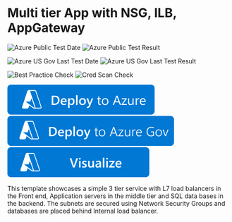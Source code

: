# Multi tier App with NSG, ILB, AppGateway

![Azure Public Test Date](https://azurequickstartsservice.blob.core.windows.net/badges/demos/multi-tier-service-networking/PublicLastTestDate.svg)
![Azure Public Test Result](https://azurequickstartsservice.blob.core.windows.net/badges/demos/multi-tier-service-networking/PublicDeployment.svg)

![Azure US Gov Last Test Date](https://azurequickstartsservice.blob.core.windows.net/badges/demos/multi-tier-service-networking/FairfaxLastTestDate.svg)
![Azure US Gov Last Test Result](https://azurequickstartsservice.blob.core.windows.net/badges/demos/multi-tier-service-networking/FairfaxDeployment.svg)

![Best Practice Check](https://azurequickstartsservice.blob.core.windows.net/badges/demos/multi-tier-service-networking/BestPracticeResult.svg)
![Cred Scan Check](https://azurequickstartsservice.blob.core.windows.net/badges/demos/multi-tier-service-networking/CredScanResult.svg)

[![Deploy To Azure](https://raw.githubusercontent.com/Azure/azure-quickstart-templates/master/1-CONTRIBUTION-GUIDE/images/deploytoazure.svg?sanitize=true)](https://portal.azure.com/#create/Microsoft.Template/uri/https%3A%2F%2Fraw.githubusercontent.com%2FAzure%2Fazure-quickstart-templates%2Fmaster%2Fdemos%2Fmulti-tier-service-networking%2Fazuredeploy.json)
[![Deploy To AzureUS Gov](https://raw.githubusercontent.com/Azure/azure-quickstart-templates/master/1-CONTRIBUTION-GUIDE/images/deploytoazuregov.svg?sanitize=true)](https://portal.azure.us/#create/Microsoft.Template/uri/https%3A%2F%2Fraw.githubusercontent.com%2FAzure%2Fazure-quickstart-templates%2Fmaster%2Fdemos%2Fmulti-tier-service-networking%2Fazuredeploy.json)
[![Visualize](https://raw.githubusercontent.com/Azure/azure-quickstart-templates/master/1-CONTRIBUTION-GUIDE/images/visualizebutton.svg?sanitize=true)](http://armviz.io/#/?load=https%3A%2F%2Fraw.githubusercontent.com%2FAzure%2Fazure-quickstart-templates%2Fmaster%2Fdemos%2Fmulti-tier-service-networking%2Fazuredeploy.json)

This template showcases a simple 3 tier service with L7 load balancers in the Front end, Application servers in the middle tier and SQL data bases in the backend. The subnets are secured using Network Security Groups and databases are placed behind Internal load balancer.
